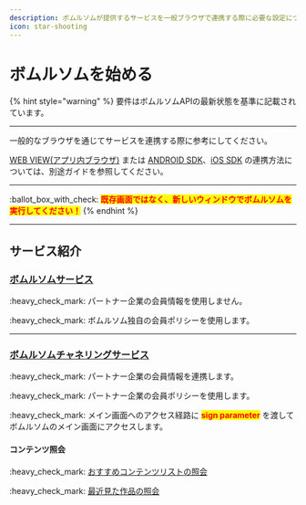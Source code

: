 ```yaml
---
description: ボムルソムが提供するサービスを一般ブラウザで連携する際に必要な設定について確認してください。
icon: star-shooting
---
```


# ボムルソムを始める

{% hint style="warning" %}
要件はボムルソムAPIの最新状態を基準に記載されています。

***

一般的なブラウザを通じてサービスを連携する際に参考にしてください。

[WEB VIEW(アプリ内ブラウザ)](../web-view/start/) または [ANDROID SDK](broken-reference)、[iOS SDK](broken-reference) の連携方法については、別途ガイドを参照してください。

***

:ballot\_box\_with\_check:  <mark style="color:red;">**既存画面ではなく、新しいウィンドウでボムルソムを実行してください！**</mark>
{% endhint %}

***

## サービス紹介

### [ボムルソムサービス](standard.md)

:heavy\_check\_mark: パートナー企業の会員情報を使用しません。

:heavy\_check\_mark: ボムルソム独自の会員ポリシーを使用します。

***

### [ボムルソムチャネリングサービス](channeling/)

:heavy\_check\_mark: パートナー企業の会員情報を連携します。

:heavy\_check\_mark: パートナー企業の会員ポリシーを使用します。

:heavy\_check\_mark: メイン画面へのアクセス経路に <mark style="color:red;">**sign parameter**</mark> を渡してボムルソムのメイン画面にアクセスします。

#### コンテンツ照会

:heavy\_check\_mark: [おすすめコンテンツリストの照会](channeling/recommendation.md)

:heavy\_check\_mark: [最近見た作品の照会](channeling/recently.md)
